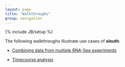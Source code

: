 ```yaml
---
layout: page
title: "Walkthroughs"
group: navigation
---
```


{% include JB/setup %}

The following walkthroughs illustrate use cases of __sleuth__:

- [Combining data from multiple RNA-Seq experiments](http://achri.blogspot.com/2017/03/combining-rnaseq-experiments-to-find.html)

- [Timecourse analysis](http://www.nxn.se/valent/timecourse-analysis-with-sleuth)